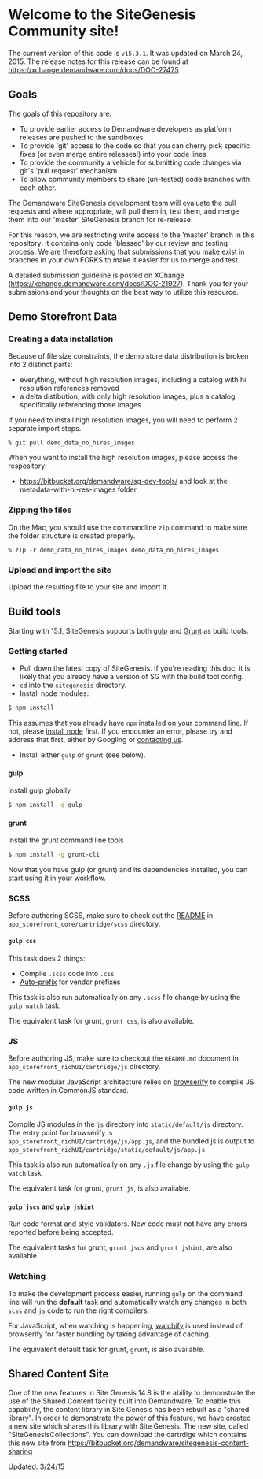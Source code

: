 # Welcome to the SiteGenesis Community site!
The current version of this code is `v15.3.1`.  It was updated on March 24, 2015.  The release notes for this release can be found at  https://xchange.demandware.com/docs/DOC-27475

## Goals
The goals of this repository are:

* To provide earlier access to Demandware developers as platform releases are pushed to the sandboxes
* To provide 'git' access to the code so that you can cherry pick specific fixes (or even merge entire releases!) into your code lines
* To provide the community a vehicle for submitting code changes via git's 'pull request' mechanism
* To allow community members to share (un-tested) code branches with each other.

The Demandware SiteGenesis development team will evaluate the pull requests and where appropriate, will pull them in, test them, and merge them into our 'master' SiteGenesis branch for re-release.

For this reason, we are restricting write access to the 'master' branch in this repository: it contains only code 'blessed' by our review and testing process. We are therefore asking that submissions that you make exist in branches in your own FORKS to make it easier for us to merge and test.

A detailed submission guideline is posted on XChange (https://xchange.demandware.com/docs/DOC-21927).
Thank you for your submissions and your thoughts on the best way to utilize this resource.

## Demo Storefront Data
### Creating a data installation
Because of file size constraints, the demo store data distribution is broken into 2 distinct parts:
- everything, without high resolution images, including a catalog with hi resolution references removed
- a delta distibution, with only high resolution images, plus a catalog specifically referencing those images

If you need to install high resolution images, you will need to perform 2 separate import steps.

    % git pull demo_data_no_hires_images

When you want to install the high resolution images, please access the respository:
* https://bitbucket.org/demandware/sg-dev-tools/
and look at the metadata-with-hi-res-images folder


### Zipping the files
On the Mac, you should use the commandline `zip` command to make sure the folder structure is created properly.

    % zip -r demo_data_no_hires_images demo_data_no_hires_images


### Upload and import the site
Upload the resulting file to your site and import it.

## Build tools
Starting with 15.1, SiteGenesis supports both [gulp](http://gulpjs.com) and [Grunt](http://gruntjs.com) as build tools.

### Getting started
- Pull down the latest copy of SiteGenesis. If you're reading this doc, it is likely that you already have a version of SG with the build tool config.
- `cd` into the `sitegenesis` directory.
- Install node modules:
```sh
$ npm install
```
This assumes that you already have `npm` installed on your command line. If not, please [install node](http://nodejs.org/download/) first.
If you encounter an error, please try and address that first, either by Googling or [contacting us](mailto:tnguyen@demandware.com).
- Install either `gulp` or `grunt` (see below).

#### gulp
Install gulp globally
```sh
$ npm install -g gulp
```

#### grunt
Install the grunt command line tools
```sh
$ npm install -g grunt-cli
```

Now that you have gulp (or grunt) and its dependencies installed, you can start using it in your workflow.


### SCSS
Before authoring SCSS, make sure to check out the [README](https://bitbucket.org/demandware/sitegenesis/src/1b69dfe0af175b1690a21b15fc16a40aa345775c/app_storefront_core/cartridge/scss/README.md?at=master) in `app_storefront_core/cartridge/scss` directory.

#### `gulp css`
This task does 2 things:
- Compile `.scss` code into `.css`
- [Auto-prefix](https://github.com/ai/autoprefixer) for vendor prefixes

This task is also run automatically on any `.scss` file change by using the `gulp watch` task.

The equivalent task for grunt, `grunt css`, is also available.

### JS
Before authoring JS, make sure to checkout the `README.md` document in `app_storefront_richUI/cartridge/js` directory.

The new modular JavaScript architecture relies on [browserify](https://github.com/substack/node-browserify) to compile JS code written in CommonJS standard.

#### `gulp js`

Compile JS modules in the `js` directory into `static/default/js` directory. The entry point for browserify is `app_storefront_richUI/cartridge/js/app.js`, and the bundled js is output to `app_storefront_richUI/cartridge/static/default/js/app.js`.

This task is also run automatically on any `.js` file change by using the `gulp watch` task.

The equivalent task for grunt, `grunt js`, is also available.

#### `gulp jscs` and `gulp jshint`
Run code format and style validators. New code must not have any errors reported before being accepted.

The equivalent tasks for grunt, `grunt jscs` and `grunt jshint`, are also available.

### Watching
To make the development process easier, running `gulp` on the command line will run the **default** task and automatically watch any changes in both `scss` and `js` code to run the right compilers.

For JavaScript, when watching is happening, [watchify](https://github.com/substack/watchify) is used instead of browserify for faster bundling by taking advantage of caching.

The equivalent default task for grunt, `grunt`, is also available.

## Shared Content Site
One of the new features in Site Genesis 14.8 is the ability to demonstrate the use of the Shared Content facility built into Demandware.  To enable this capability, the content library in Site Genesis has been rebuilt as a "shared library".  In order to demonstrate the power of this feature, we have created a new site which shares this library with Site Genesis.  The new site, called "SiteGenesisCollections".  You can download the cartrdige which contains this new site from https://bitbucket.org/demandware/sitegenesis-content-sharing

Updated: 3/24/15